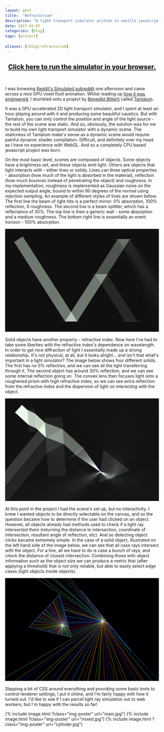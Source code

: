 ```yaml
---
layout: post
title:  "Refractorium"
description: "A light transport simulator written in vanilla javascript!"
date: 2017-03-07
categories: [blog]
tags: [project]

aliases: [/blog/refractorium]
---
```


<h2 style="font-weight: 800; text-align: center; margin-bottom: 50px;">
    <a href="https://samreay.github.io/Refractorium/" target="_blank">Click here to run the simulator in your browser.</a>
</h2>

I was browsing [Reddit's Simulated subreddit](http://reddit.com/r/Simulated) one afternoon and came across a nice GPU voxel fluid
animation. Whilst reading up [how it was engineered](https://benedikt-bitterli.me/vorton-fluid.html), I stumbled
onto a project by [Benedikt Bitterli](https://benedikt-bitterli.me/index.html) called [Tantalum](https://benedikt-bitterli.me/tantalum/tantalum.html).

It was a GPU accelerated 2D light transport simulator, and I spent at least an hour playing around with it 
and producing some beautiful caustics. But with Tantalum, you can only control the position and angle of the
light source - the rest of the scene was static. And so, obviously, the solution was for me to build my
own light transport simulator with a dynamic scene. The staticness of Tantalum make's sense as a dynamic
scene would require painful dynamic shader compilation. Difficult, and definitely over my head as I have
no experience with WebGL. And so a completely CPU based javascript project was born.

On the most basic level, scenes are composed of objects. Some objects have a brightness set, and these
objects emit light. Others are objects that light interacts with - either lines or solids. Lines can three optical
properties - absorption (how much of the light is absorbed in the material), reflection (how much bounces instead
of penetrating the object) and roughness. In my implementation, roughness is implemented as Gaussian noise on
the expected output angle, bound to within 90 degrees of the normal using rejection sampling. An example
of different styles of lines are shown below. The first line the beam of light hits is a perfect mirror: 
0% absorption, 100% reflection, 0 roughness. The second line is a beam splitter, which has a reflectance of 30%.
The top line is then a generic wall - some absorption and a medium roughness. The bottom right line is essentially
an event horizon - 100% absorption.

![](linetest.jpg)

Solid objects have another property - refractive index. Now here I've had to take some liberties with 
the refractive index's dependence on wavelength. In order to get nice diffraction of light I essentially made
up a strong relationship. It's not physical, at all, but it looks alright... and isn't that what's important in
a light simulator? The image below shows four different solids. The first has no 0% reflection, and
we can see all the light transferring through it. The second object has around 30% reflection, and we
can see some internal reflection going on. The convex lens then focuses light onto a roughened prism with
high refractive index, so we can see extra reflection from the refractive index and the dispersion of light on
interacting with the object.

![](refracttest.jpg)

At this point in the project I had the scene's set up, but no interactivity. I knew I wanted objects
to be directly selectable on the canvas, and so the question became how to determine if the user
had clicked on an object. However, all objects already had methods used to check if a light ray intersected
them (returning the distance to intersection, coordinate of intersection, resultant angle of reflection, etc).
And so detecting object clicks became extremely simple. In the case of a solid object, illustrated on the left 
hand side of the image below, we can see that all case rays intersect with the object. For a line, all we have to do
is case a bunch of rays, and check the distance of closest intersection. Combining those with object information such as
the object size we can produce a metric that (after applying a threshold) that is not only reliable, but able to easily 
select edge cases (light objects inside objects).

![](objectDetection.jpg)

Slapping a bit of CSS around everything and providing some basic tools to control renderer settings, I put
it online, and I'm fairly happy with how it turned out. I'd like to see if I can parcel light ray
simulation out to web workers, but I'm happy with the results so far!

{% include image.html ?class="img-poster" url="main.jpg")
{% include image.html ?class="img-poster" url="mixed.jpg")
{% include image.html ?class="img-poster" url="cylinder.jpg")


